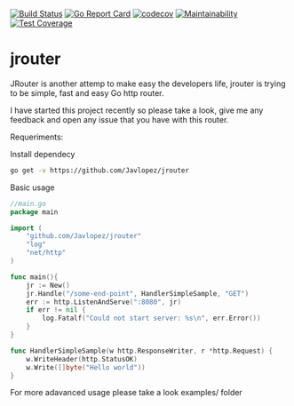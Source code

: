 [![Build Status](https://travis-ci.org/Javlopez/jrouter.svg?branch=master)](https://travis-ci.org/Javlopez/jrouter)
[![Go Report Card](https://goreportcard.com/badge/github.com/Javlopez/jrouter)](https://goreportcard.com/report/github.com/Javlopez/jrouter)
[![codecov](https://codecov.io/gh/Javlopez/jrouter/branch/master/graph/badge.svg)](https://codecov.io/gh/Javlopez/jrouter)
[![Maintainability](https://api.codeclimate.com/v1/badges/f889129ae5947f1523ec/maintainability)](https://codeclimate.com/github/Javlopez/jrouter/maintainability)
[![Test Coverage](https://api.codeclimate.com/v1/badges/f889129ae5947f1523ec/test_coverage)](https://codeclimate.com/github/Javlopez/jrouter/test_coverage)

# jrouter

JRouter is another attemp to make easy the developers life, jrouter is trying to be simple, fast and easy Go http router.

I have started this project recently so please take a look, give me any feedback and open any issue that you have with this router.

Requeriments:

Install dependecy


```bash
go get -v https://github.com/Javlopez/jrouter
```

Basic usage


```go
//main.go
package main

import (
    "github.com/Javlopez/jrouter"
    "log"
    "net/http"
)

func main(){
    jr := New()
    jr.Handle("/some-end-point", HandlerSimpleSample, "GET")
    err := http.ListenAndServe(":8080", jr)
    if err != nil {
        log.Fatalf("Could not start server: %s\n", err.Error())
    }
}

func HandlerSimpleSample(w http.ResponseWriter, r *http.Request) {
	w.WriteHeader(http.StatusOK)
	w.Write([]byte("Hello world"))
}
```

For more adavanced usage please take a look examples/ folder